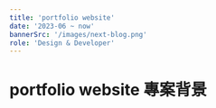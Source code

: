 ```yaml
---
title: 'portfolio website'
date: '2023-06 ~ now'
bannerSrc: '/images/next-blog.png'
role: 'Design & Developer'
---
```


# portfolio website 專案背景